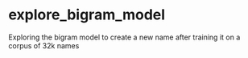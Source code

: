 # explore_bigram_model
Exploring the bigram model to create a new name after training it on a corpus of 32k names
